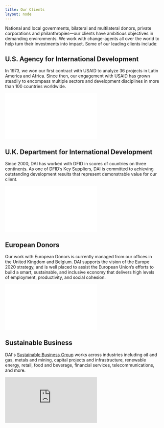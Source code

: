 ```yaml
---
title: Our Clients
layout: node
---
```


National and local governments, bilateral and multilateral donors, private corporations and philanthropies—our clients have ambitious objectives in demanding environments. We work with change-agents all over the world to help turn their investments into impact. Some of our leading clients include:

## U.S. Agency for International Development

In 1973, we won our first contract with USAID to analyze 36 projects in Latin America and Africa. Since then, our engagement with USAID has grown steadily to encompass multiple sectors and development disciplines in more than 100 countries worldwide.

<iframe src="/extras/maps/usaid" frameborder="0"></iframe>

## U.K. Department for International Development

Since 2000, DAI has worked with DFID in scores of countries on three continents. As one of DFID’s Key Suppliers, DAI is committed to achieving outstanding development results that represent demonstrable value for our client.

<iframe src="/extras/maps/dfid" frameborder="0"></iframe>

## European Donors 

Our work with European Donors is currently managed from our offices in the United Kingdom and Belgium. DAI supports the vision of the Europe 2020 strategy, and is well placed to assist the European Union’s efforts to build a smart, sustainable, and inclusive economy that delivers high levels of employment, productivity, and social cohesion.

<iframe src="/extras/maps/ec" frameborder="0"></iframe>

## Sustainable Business

DAI's [Sustainable Business Group](http://localhost:8080/our-work/solutions/sustainable-business) works across industries including oil and gas, metals and mining, capital projects and infrastructure, renewable energy, retail, food and beverage, financial services, telecommunications, and more.

<iframe src="https://www.dai.com/extras/maps/newsbg.html" frameborder="0"></iframe>
